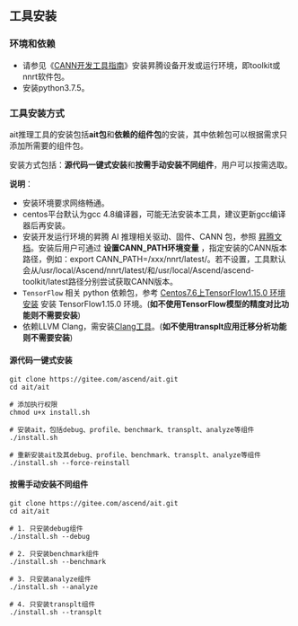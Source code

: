 ## 工具安装

### 环境和依赖

- 请参见《[CANN开发工具指南](https://www.hiascend.com/document/detail/zh/canncommercial/63RC1/envdeployment/instg/instg_000002.html)》安装昇腾设备开发或运行环境，即toolkit或nnrt软件包。
- 安装python3.7.5。

### 工具安装方式

ait推理工具的安装包括**ait包**和**依赖的组件包**的安装，其中依赖包可以根据需求只添加所需要的组件包。

安装方式包括：**源代码一键式安装**和**按需手动安装不同组件**，用户可以按需选取。

**说明**：

- 安装环境要求网络畅通。
- centos平台默认为gcc 4.8编译器，可能无法安装本工具，建议更新gcc编译器后再安装。
- 安装开发运行环境的昇腾 AI 推理相关驱动、固件、CANN 包，参照 [昇腾文档](https://www.hiascend.com/zh/document)。安装后用户可通过 **设置CANN_PATH环境变量** ，指定安装的CANN版本路径，例如：export CANN_PATH=/xxx/nnrt/latest/。若不设置，工具默认会从/usr/local/Ascend/nnrt/latest/和/usr/local/Ascend/ascend-toolkit/latest路径分别尝试获取CANN版本。
- `TensorFlow` 相关 python 依赖包，参考 [Centos7.6上TensorFlow1.15.0 环境安装](https://bbs.huaweicloud.com/blogs/181055) 安装 TensorFlow1.15.0 环境。(**如不使用TensorFlow模型的精度对比功能则不需要安装**)
- 依赖LLVM Clang，需安装[Clang工具](https://releases.llvm.org/)。(**如不使用transplt应用迁移分析功能则不需要安装**)

#### 源代码一键式安装

```shell
git clone https://gitee.com/ascend/ait.git
cd ait/ait

# 添加执行权限
chmod u+x install.sh

# 安装ait，包括debug、profile、benchmark、transplt、analyze等组件
./install.sh

# 重新安装ait及其debug、profile、benchmark、transplt、analyze等组件
./install.sh --force-reinstall

```

#### 按需手动安装不同组件

```shell
git clone https://gitee.com/ascend/ait.git
cd ait/ait

# 1. 只安装debug组件
./install.sh --debug

# 2. 只安装benchmark组件
./install.sh --benchmark

# 3. 只安装analyze组件
./install.sh --analyze

# 4. 只安装transplt组件
./install.sh --transplt
```